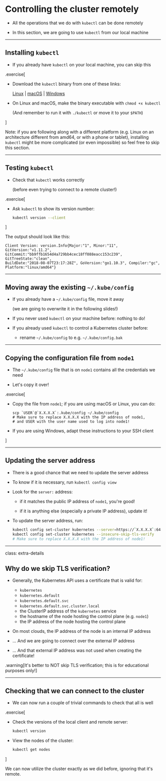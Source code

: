 # Controlling the cluster remotely

- All the operations that we do with `kubectl` can be done remotely

- In this section, we are going to use `kubectl` from our local machine

---

## Installing `kubectl`

- If you already have `kubectl` on your local machine, you can skip this

.exercise[

- Download the `kubectl` binary from one of these links:

  [Linux](https://storage.googleapis.com/kubernetes-release/release/v1.12.0/bin/linux/amd64/kubectl)
  |
  [macOS](https://storage.googleapis.com/kubernetes-release/release/v1.12.0/bin/darwin/amd64/kubectl)
  |
  [Windows](https://storage.googleapis.com/kubernetes-release/release/v1.12.0/bin/windows/amd64/kubectl.exe)

- On Linux and macOS, make the binary executable with `chmod +x kubectl`

  (And remember to run it with `./kubectl` or move it to your `$PATH`)

]

Note: if you are following along with a different platform (e.g. Linux on an architecture different from amd64, or with a phone or tablet), installing `kubectl` might be more complicated (or even impossible) so feel free to skip this section.

---

## Testing `kubectl`

- Check that `kubectl` works correctly

  (before even trying to connect to a remote cluster!)

.exercise[

- Ask `kubectl` to show its version number:
  ```bash
  kubectl version --client
  ```

]

The output should look like this:
```
Client Version: version.Info{Major:"1", Minor:"11", GitVersion:"v1.11.2",
GitCommit:"bb9ffb1654d4a729bb4cec18ff088eacc153c239", GitTreeState:"clean",
BuildDate:"2018-08-07T23:17:28Z", GoVersion:"go1.10.3", Compiler:"gc",
Platform:"linux/amd64"}
```

---

## Moving away the existing `~/.kube/config`

- If you already have a `~/.kube/config` file, move it away

  (we are going to overwrite it in the following slides!)

- If you never used `kubectl` on your machine before: nothing to do!

- If you already used `kubectl` to control a Kubernetes cluster before:

  - rename `~/.kube/config` to e.g. `~/.kube/config.bak`

---

## Copying the configuration file from `node1`

- The `~/.kube/config` file that is on `node1` contains all the credentials we need

- Let's copy it over!

.exercise[

- Copy the file from `node1`; if you are using macOS or Linux, you can do:
  ```
  scp `USER`@`X.X.X.X`:.kube/config ~/.kube/config
  # Make sure to replace X.X.X.X with the IP address of node1,
  # and USER with the user name used to log into node1!
  ```

- If you are using Windows, adapt these instructions to your SSH client

]

---

## Updating the server address

- There is a good chance that we need to update the server address

- To know if it is necessary, run `kubectl config view`

- Look for the `server:` address:

  - if it matches the public IP address of `node1`, you're good!

  - if it is anything else (especially a private IP address), update it!

- To update the server address, run:
  ```bash
  kubectl config set-cluster kubernetes --server=https://`X.X.X.X`:6443
  kubectl config set-cluster kubernetes --insecure-skip-tls-verify
  # Make sure to replace X.X.X.X with the IP address of node1!
  ```

---

class: extra-details

## Why do we skip TLS verification?

- Generally, the Kubernetes API uses a certificate that is valid for:

  - `kubernetes`
  - `kubernetes.default`
  - `kubernetes.default.svc`
  - `kubernetes.default.svc.cluster.local`
  - the ClusterIP address of the `kubernetes` service
  - the hostname of the node hosting the control plane (e.g. `node1`)
  - the IP address of the node hosting the control plane

- On most clouds, the IP address of the node is an internal IP address

- ... And we are going to connect over the external IP address

- ... And that external IP address was not used when creating the certificate!

.warning[It's better to NOT skip TLS verification; this is for educational purposes only!]

---

## Checking that we can connect to the cluster

- We can now run a couple of trivial commands to check that all is well

.exercise[

- Check the versions of the local client and remote server:
  ```bash
  kubectl version
  ```

- View the nodes of the cluster:
  ```bash
  kubectl get nodes
  ```

]

We can now utilize the cluster exactly as we did before, ignoring that it's remote.

